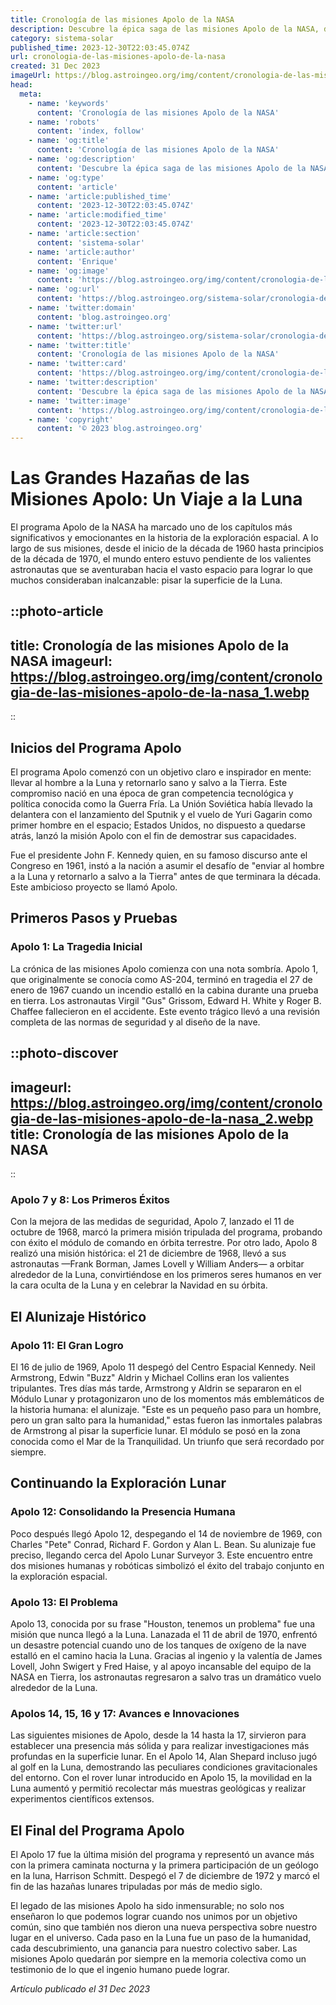 ```yaml
---
title: Cronología de las misiones Apolo de la NASA
description: Descubre la épica saga de las misiones Apolo de la NASA, desde el histórico Apolo 11 hasta el final de una era con Apolo 17. Explora ahora.
category: sistema-solar
published_time: 2023-12-30T22:03:45.074Z
url: cronologia-de-las-misiones-apolo-de-la-nasa
created: 31 Dec 2023
imageUrl: https://blog.astroingeo.org/img/content/cronologia-de-las-misiones-apolo-de-la-nasa_1.webp
head:
  meta:
    - name: 'keywords'
      content: 'Cronología de las misiones Apolo de la NASA'
    - name: 'robots'
      content: 'index, follow'
    - name: 'og:title'
      content: 'Cronología de las misiones Apolo de la NASA'
    - name: 'og:description'
      content: 'Descubre la épica saga de las misiones Apolo de la NASA, desde el histórico Apolo 11 hasta el final de una era con Apolo 17. Explora ahora.'
    - name: 'og:type'
      content: 'article'
    - name: 'article:published_time'
      content: '2023-12-30T22:03:45.074Z'
    - name: 'article:modified_time'
      content: '2023-12-30T22:03:45.074Z'
    - name: 'article:section'
      content: 'sistema-solar'
    - name: 'article:author'
      content: 'Enrique'
    - name: 'og:image'
      content: 'https://blog.astroingeo.org/img/content/cronologia-de-las-misiones-apolo-de-la-nasa_1.webp'
    - name: 'og:url'
      content: 'https://blog.astroingeo.org/sistema-solar/cronologia-de-las-misiones-apolo-de-la-nasa'
    - name: 'twitter:domain'
      content: 'blog.astroingeo.org'
    - name: 'twitter:url'
      content: 'https://blog.astroingeo.org/sistema-solar/cronologia-de-las-misiones-apolo-de-la-nasa'
    - name: 'twitter:title'
      content: 'Cronología de las misiones Apolo de la NASA'
    - name: 'twitter:card'
      content: 'https://blog.astroingeo.org/img/content/cronologia-de-las-misiones-apolo-de-la-nasa_1.webp'
    - name: 'twitter:description'
      content: 'Descubre la épica saga de las misiones Apolo de la NASA, desde el histórico Apolo 11 hasta el final de una era con Apolo 17. Explora ahora.'
    - name: 'twitter:image'
      content: 'https://blog.astroingeo.org/img/content/cronologia-de-las-misiones-apolo-de-la-nasa_1.webp'
    - name: 'copyright'
      content: '© 2023 blog.astroingeo.org'
---
```

# Las Grandes Hazañas de las Misiones Apolo: Un Viaje a la Luna

El programa Apolo de la NASA ha marcado uno de los capítulos más significativos y emocionantes en la historia de la exploración espacial. A lo largo de sus misiones, desde el inicio de la década de 1960 hasta principios de la década de 1970, el mundo entero estuvo pendiente de los valientes astronautas que se aventuraban hacia el vasto espacio para lograr lo que muchos consideraban inalcanzable: pisar la superficie de la Luna.

::photo-article
---
title: Cronología de las misiones Apolo de la NASA
imageurl: https://blog.astroingeo.org/img/content/cronologia-de-las-misiones-apolo-de-la-nasa_1.webp
---
::

## Inicios del Programa Apolo

El programa Apolo comenzó con un objetivo claro e inspirador en mente: llevar al hombre a la Luna y retornarlo sano y salvo a la Tierra. Este compromiso nació en una época de gran competencia tecnológica y política conocida como la Guerra Fría. La Unión Soviética había llevado la delantera con el lanzamiento del Sputnik y el vuelo de Yuri Gagarin como primer hombre en el espacio; Estados Unidos, no dispuesto a quedarse atrás, lanzó la misión Apolo con el fin de demostrar sus capacidades.

Fue el presidente John F. Kennedy quien, en su famoso discurso ante el Congreso en 1961, instó a la nación a asumir el desafío de "enviar al hombre a la Luna y retornarlo a salvo a la Tierra" antes de que terminara la década. Este ambicioso proyecto se llamó Apolo.

## Primeros Pasos y Pruebas

### Apolo 1: La Tragedia Inicial
La crónica de las misiones Apolo comienza con una nota sombría. Apolo 1, que originalmente se conocía como AS-204, terminó en tragedia el 27 de enero de 1967 cuando un incendio estalló en la cabina durante una prueba en tierra. Los astronautas Virgil "Gus" Grissom, Edward H. White y Roger B. Chaffee fallecieron en el accidente. Este evento trágico llevó a una revisión completa de las normas de seguridad y al diseño de la nave.


::photo-discover
---
imageurl: https://blog.astroingeo.org/img/content/cronologia-de-las-misiones-apolo-de-la-nasa_2.webp
title: Cronología de las misiones Apolo de la NASA
---
::

### Apolo 7 y 8: Los Primeros Éxitos
Con la mejora de las medidas de seguridad, Apolo 7, lanzado el 11 de octubre de 1968, marcó la primera misión tripulada del programa, probando con éxito el módulo de comando en órbita terrestre. Por otro lado, Apolo 8 realizó una misión histórica: el 21 de diciembre de 1968, llevó a sus astronautas —Frank Borman, James Lovell y William Anders— a orbitar alrededor de la Luna, convirtiéndose en los primeros seres humanos en ver la cara oculta de la Luna y en celebrar la Navidad en su órbita.

## El Alunizaje Histórico

### Apolo 11: El Gran Logro
El 16 de julio de 1969, Apolo 11 despegó del Centro Espacial Kennedy. Neil Armstrong, Edwin "Buzz" Aldrin y Michael Collins eran los valientes tripulantes. Tres días más tarde, Armstrong y Aldrin se separaron en el Módulo Lunar y protagonizaron uno de los momentos más emblemáticos de la historia humana: el alunizaje. "Este es un pequeño paso para un hombre, pero un gran salto para la humanidad," estas fueron las inmortales palabras de Armstrong al pisar la superficie lunar. El módulo se posó en la zona conocida como el Mar de la Tranquilidad. Un triunfo que será recordado por siempre.

## Continuando la Exploración Lunar

### Apolo 12: Consolidando la Presencia Humana
Poco después llegó Apolo 12, despegando el 14 de noviembre de 1969, con Charles "Pete" Conrad, Richard F. Gordon y Alan L. Bean. Su alunizaje fue preciso, llegando cerca del Apolo Lunar Surveyor 3. Este encuentro entre dos misiones humanas y robóticas simbolizó el éxito del trabajo conjunto en la exploración espacial.

### Apolo 13: El Problema
Apolo 13, conocida por su frase "Houston, tenemos un problema" fue una misión que nunca llegó a la Luna. Lanazada el 11 de abril de 1970, enfrentó un desastre potencial cuando uno de los tanques de oxígeno de la nave estalló en el camino hacia la Luna. Gracias al ingenio y la valentía de James Lovell, John Swigert y Fred Haise, y al apoyo incansable del equipo de la NASA en Tierra, los astronautas regresaron a salvo tras un dramático vuelo alrededor de la Luna.

### Apolos 14, 15, 16 y 17: Avances e Innovaciones
Las siguientes misiones de Apolo, desde la 14 hasta la 17, sirvieron para establecer una presencia más sólida y para realizar investigaciones más profundas en la superficie lunar. En el Apolo 14, Alan Shepard incluso jugó al golf en la Luna, demostrando las peculiares condiciones gravitacionales del entorno. Con el rover lunar introducido en Apolo 15, la movilidad en la Luna aumentó y permitió recolectar más muestras geológicas y realizar experimentos científicos extensos.

## El Final del Programa Apolo

El Apolo 17 fue la última misión del programa y representó un avance más con la primera caminata nocturna y la primera participación de un geólogo en la luna, Harrison Schmitt. Despegó el 7 de diciembre de 1972 y marcó el fin de las hazañas lunares tripuladas por más de medio siglo.

El legado de las misiones Apolo ha sido inmensurable; no solo nos enseñaron lo que podemos lograr cuando nos unimos por un objetivo común, sino que también nos dieron una nueva perspectiva sobre nuestro lugar en el universo. Cada paso en la Luna fue un paso de la humanidad, cada descubrimiento, una ganancia para nuestro colectivo saber. Las misiones Apolo quedarán por siempre en la memoria colectiva como un testimonio de lo que el ingenio humano puede lograr.


_Artículo publicado el 31 Dec 2023_